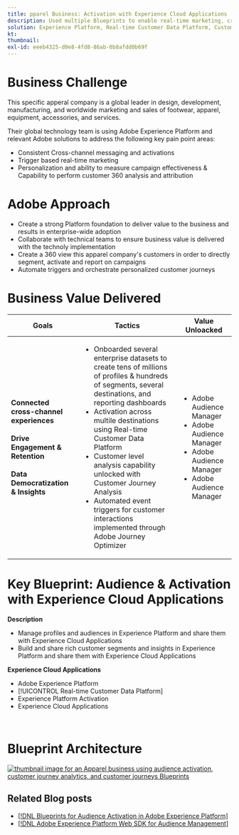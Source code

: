 ```yaml
---
title: pparel Business: Activation with Experience Cloud Applications
description: Used multiple Blueprints to enable real-time marketing, cross-channel activation, & cross-channel analytics.
solution: Experience Platform, Real-time Customer Data Platform, Customer Journey Analytics, Journey Orchestration
kt: 
thumbnail:
exl-id: eeeb4325-d0e8-4fd8-86ab-0b8afdd0b69f
---
```


# Business Challenge

This specific apperal company is a global leader in design, development, manufacturing, and worldwide marketing and sales of footwear, apparel, equipment, accessories, and services. 

Their global technology team is using Adobe Experience Platform and relevant Adobe solutions to address the following key pain point areas:
* Consistent Cross-channel messaging and activations
* Trigger based real-time marketing
* Personalization and ability to measure campaign effectiveness & Capability to perform customer 360 analysis and attribution 

# Adobe Approach

* Create a strong Platform foundation to deliver value to the business and results in enterprise-wide adoption
* Collaborate with technical teams to ensure business value is delivered with the technoly implementation
* Create a 360 view this apparel company's customers in order to directly segment, activate and report on campaigns
* Automate triggers and orchestrate personalized customer journeys  

# Business Value Delivered

| Goals | Tactics| Value Unloacked|
|---|---|---|
| **Connected cross-channel experiences**<br></br>**Drive Engagement & Retention**<br></br>**Data Democratization & Insights**</ul> | <ul><li>Onboarded several enterprise datasets to create tens of millions of profiles & hundreds of segments, several destinations, and reporting dashboards</li><li>Activation across multile destinations using Real-time Customer Data Platform</li><li>Customer level analysis capability unlocked with Customer Journey Analysis</li><li>Automated event triggers for customer interactions implemented through Adobe Journey Optimizer</li></ul>                               | <ul><li>Adobe Audience Manager</li><li>Adobe Audience Manager</li><li>Adobe Audience Manager</li><li>Adobe Audience Manager</li></ul>    |

# Key Blueprint: Audience & Activation with Experience Cloud Applications
<strong>Description</strong>
<ul><li>Manage profiles and audiences in Experience Platform and share them with Experience Cloud Applications</li><li>Build and share rich customer segments and insights in Experience Platform and share them with Experience Cloud Applications</li></ul> 

<strong>Experience Cloud Applications</strong>
<ul><li>Adobe Experience Platform</li><li>[!UICONTROL Real-time Customer Data Platform]</li><li>Experience Platform Activation</li><li>Experience Cloud Applications</li></ul> 
<br>

# Blueprint Architecture
<a href="https://experienceleague.adobe.com/docs/blueprints-learn/architecture/audience-activation/platform-and-applications.html?lang=en"><img alt="thumbnail image for an Apparel business using audience activation, customer journey analytics, and customer journeys Blueprints" src="https://experienceleague.adobe.com/docs/blueprints-learn/assets/aep+apps_vertical.svg?lang=en"/></a>
    



## Related Blog posts

* [[!DNL Blueprints for Audience Activation in Adobe Experience Platform]](https://medium.com/adobetech/a-blueprint-for-audience-activation-in-adobe-experience-platform-b2b30fae90fd)
* [[!DNL Adobe Experience Platform Web SDK for Audience Management]](https://medium.com/adobetech/adobe-experience-platform-web-sdk-for-audience-management-751fa6d063bc)
